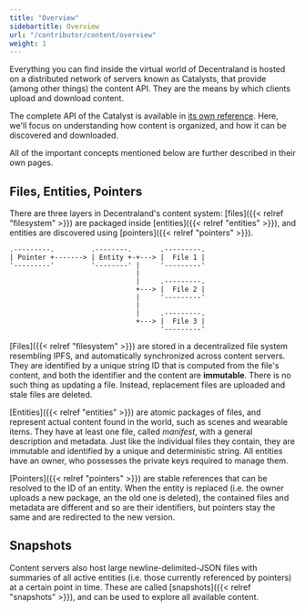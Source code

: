 ```yaml
---
title: "Overview"
sidebartitle: Overview
url: "/contributor/content/overview"
weight: 1
---
```


Everything you can find inside the virtual world of Decentraland is hosted on a distributed network of servers known as Catalysts, that provide (among other things) the content API. They are the means by which clients upload and download content.

The complete API of the Catalyst is available in [its own reference](https://decentraland.github.io/catalyst-api-specs/). Here, we'll focus on understanding how content is organized, and how it can be discovered and downloaded.

All of the important concepts mentioned below are further described in their own pages.

## Files, Entities, Pointers

There are three layers in Decentraland's content system: [files]({{< relref "filesystem" >}}) are packaged inside [entities]({{< relref "entities" >}}), and entities are discovered using [pointers]({{< relref "pointers" >}}).

```goat
.---------.         .--------.       .---------.
| Pointer +-------> | Entity +-+---> |  File 1 |                                       
'---------'         '--------' |     '---------'
                               |
                               |     .---------.
                               +---> |  File 2 |
                               |     '---------'
                               |
                               |     .---------.
                               +---> |  File 3 |
                                     '---------'
```


[Files]({{< relref "filesystem" >}}) are stored in a decentralized file system resembling IPFS, and automatically synchronized across content servers. They are identified by a unique string ID that is computed from the file's content, and both the identifier and the content are **immutable**. There is no such thing as updating a file. Instead, replacement files are uploaded and stale files are deleted.

[Entities]({{< relref "entities" >}}) are atomic packages of files, and represent actual content found in the world, such as scenes and wearable items. They have at least one file, called _manifest_, with a general description and metadata. Just like the individual files they contain, they are immutable and identified by a unique and deterministic string. All entities have an owner, who possesses the private keys required to manage them.

[Pointers]({{< relref "pointers" >}}) are stable references that can be resolved to the ID of an entity. When the entity is replaced (i.e. the owner uploads a new package, an the old one is deleted), the contained files and metadata are different and so are their identifiers, but pointers stay the same and are redirected to the new version.


## Snapshots

Content servers also host large newline-delimited-JSON files with summaries of all active entities (i.e. those currently referenced by pointers) at a certain point in time. These are called [snapshots]({{< relref "snapshots" >}}), and can be used to explore all available content.
